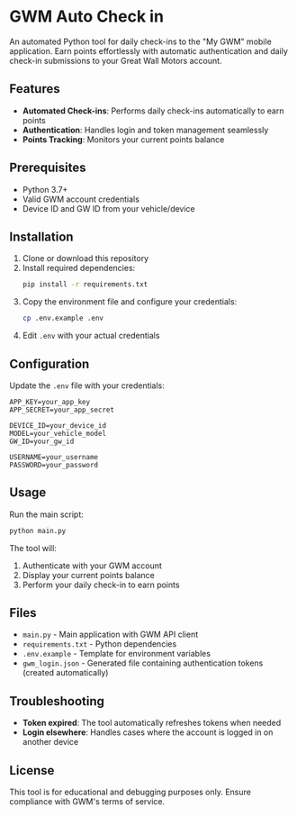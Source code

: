 # GWM Auto Check in

An automated Python tool for daily check-ins to the "My GWM" mobile application. Earn points effortlessly with automatic authentication and daily check-in submissions to your Great Wall Motors account.

## Features

- **Automated Check-ins**: Performs daily check-ins automatically to earn points
- **Authentication**: Handles login and token management seamlessly
- **Points Tracking**: Monitors your current points balance

## Prerequisites

- Python 3.7+
- Valid GWM account credentials
- Device ID and GW ID from your vehicle/device

## Installation

1. Clone or download this repository
2. Install required dependencies:
   ```bash
   pip install -r requirements.txt
   ```
3. Copy the environment file and configure your credentials:
   ```bash
   cp .env.example .env
   ```
4. Edit `.env` with your actual credentials

## Configuration

Update the `.env` file with your credentials:

```
APP_KEY=your_app_key
APP_SECRET=your_app_secret

DEVICE_ID=your_device_id
MODEL=your_vehicle_model
GW_ID=your_gw_id

USERNAME=your_username
PASSWORD=your_password
```

## Usage

Run the main script:

```bash
python main.py
```

The tool will:
1. Authenticate with your GWM account
2. Display your current points balance
3. Perform your daily check-in to earn points

## Files

- `main.py` - Main application with GWM API client
- `requirements.txt` - Python dependencies
- `.env.example` - Template for environment variables
- `gwm_login.json` - Generated file containing authentication tokens (created automatically)

## Troubleshooting

- **Token expired**: The tool automatically refreshes tokens when needed
- **Login elsewhere**: Handles cases where the account is logged in on another device

## License

This tool is for educational and debugging purposes only. Ensure compliance with GWM's terms of service.